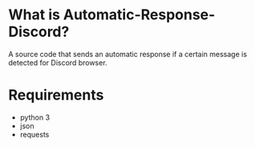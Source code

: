 # What is Automatic-Response-Discord?

A source code that sends an automatic response if a certain message is detected for Discord browser.

# Requirements

- python 3
- json
- requests
